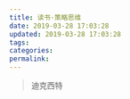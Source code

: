 ```yaml
---
title: 读书·策略思维
date: 2019-03-28 17:03:28
updated: 2019-03-28 17:03:28
tags:
categories:
permalink:
---
```


> 迪克西特